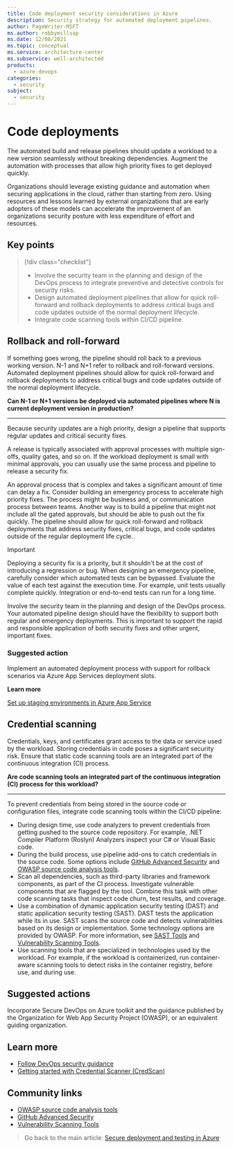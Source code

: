 ```yaml
---
title: Code deployment security considerations in Azure
description: Security strategy for automated deployment pipelines.
author: PageWriter-MSFT
ms.author: robbymillsap
ms.date: 12/08/2021
ms.topic: conceptual
ms.service: architecture-center
ms.subservice: well-architected
products:
  - azure-devops
categories:
  - security
subject:
  - security
---
```


# Code deployments

The automated build and release pipelines should update a workload to a new version seamlessly without breaking dependencies. Augment the automation with processes that allow high priority fixes to get deployed quickly.

Organizations should leverage existing guidance and automation when securing applications in the cloud, rather than starting from zero. Using resources and lessons learned by external organizations that are early adopters of these models can accelerate the improvement of an organizations security posture with less expenditure of effort and resources.

## Key points

> [!div class="checklist"]
> - Involve the security team in the planning and design of the DevOps process to integrate preventive and detective controls for security risks.
> - Design automated deployment pipelines that allow for quick roll-forward and rollback deployments to address critical bugs and code updates outside of the normal deployment lifecycle.
> - Integrate code scanning tools within CI/CD pipeline.

## Rollback and roll-forward

If something goes wrong, the pipeline should roll back to a previous working version. N-1 and N+1 refer to rollback and roll-forward versions. Automated deployment pipelines should allow for quick roll-forward and rollback deployments to address critical bugs and code updates outside of the normal deployment lifecycle.

**Can N-1 or N+1 versions be deployed via automated pipelines where N is current deployment version in production?**
***

Because security updates are a high priority, design a pipeline that supports regular updates and critical security fixes.

A release is typically associated with approval processes with multiple sign-offs, quality gates, and so on. If the workload deployment is small with minimal approvals, you can usually use the same process and pipeline to release a security fix.

An approval process that is complex and takes a significant amount of time can delay a fix. Consider building an emergency process to accelerate high priority fixes. The process might be business and, or communication process between teams. Another way is to build a pipeline that might not include all the gated approvals, but should be able to push out the fix quickly. The pipeline should allow for quick roll-forward and rollback deployments that address security fixes, critical bugs, and code updates outside of the regular deployment life cycle.

> [!IMPORTANT]
> Deploying a security fix is a priority, but it shouldn't be at the cost of introducing a regression or bug. When designing an emergency pipeline, carefully consider which automated tests can be bypassed. Evaluate the value of each test against the execution time. For example, unit tests usually complete quickly. Integration or end-to-end tests can run for a long time.

Involve the security team in the planning and design of the DevOps process. Your automated pipeline design should have the flexibility to support both regular and emergency deployments. This is important to support the rapid and responsible application of both security fixes and other urgent, important fixes.

### Suggested action

Implement an automated deployment process with support for rollback scenarios via Azure App Services deployment slots.

**Learn more**

[Set up staging environments in Azure App Service](/azure/app-service/deploy-staging-slots)

## Credential scanning

Credentials, keys, and certificates grant access to the data or service used by the workload. Storing credentials in code poses a significant security risk. Ensure that static code scanning tools are an integrated part of the continuous integration (CI) process.

**Are code scanning tools an integrated part of the continuous integration (CI) process for this workload?**
***
To prevent credentials from being stored in the source code or configuration files, integrate code scanning tools within the CI/CD pipeline:

- During design time, use code analyzers to prevent credentials from getting pushed to the source code repository. For example, .NET Compiler Platform (Roslyn) Analyzers inspect your C# or Visual Basic code.
- During the build process, use pipeline add-ons to catch credentials in the source code. Some options include [GitHub Advanced Security](https://docs.github.com/en/github/getting-started-with-github/about-github-advanced-security) and [OWASP source code analysis tools](https://owasp.org/www-community/Source_Code_Analysis_Tools).
- Scan all dependencies, such as third-party libraries and framework components, as part of the CI process. Investigate vulnerable components that are flagged by the tool. Combine this task with other code scanning tasks that inspect code churn, test results, and coverage.
- Use a combination of dynamic application security testing (DAST) and static application security testing (SAST). DAST tests the application while its in use. SAST scans the source code and detects vulnerabilities based on its design or implementation. Some technology options are provided by OWASP. For more information, see [SAST Tools](https://owasp.org/www-community/Source_Code_Analysis_Tools) and [Vulnerability Scanning Tools](https://owasp.org/www-community/Vulnerability_Scanning_Tools).
- Use scanning tools that are specialized in technologies used by the workload. For example, if the workload is containerized, run container-aware scanning tools to detect risks in the container registry, before use, and during use.

## Suggested actions

Incorporate Secure DevOps on Azure toolkit and the guidance published by the Organization for Web App Security Project (OWASP), or an equivalent guiding organization.

## Learn more

- [Follow DevOps security guidance](./design-apps-services.md)
- [Getting started with Credential Scanner (CredScan)](https://secdevtools.azurewebsites.net/helpcredscan.html)

## Community links

- [OWASP source code analysis tools](https://owasp.org/www-community/Source_Code_Analysis_Tools)
- [GitHub Advanced Security](https://docs.github.com/en/github/getting-started-with-github/about-github-advanced-security)
- [Vulnerability Scanning Tools](https://owasp.org/www-community/Vulnerability_Scanning_Tools)

> Go back to the main article: [Secure deployment and testing in Azure](deploy.md)
